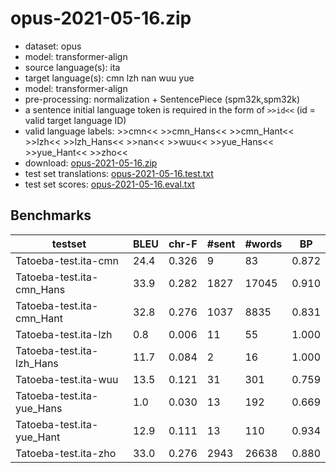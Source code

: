 # opus-2021-05-16.zip

* dataset: opus
* model: transformer-align
* source language(s): ita
* target language(s): cmn lzh nan wuu yue
* model: transformer-align
* pre-processing: normalization + SentencePiece (spm32k,spm32k)
* a sentence initial language token is required in the form of `>>id<<` (id = valid target language ID)
* valid language labels: >>cmn<< >>cmn_Hans<< >>cmn_Hant<< >>lzh<< >>lzh_Hans<< >>nan<< >>wuu<< >>yue_Hans<< >>yue_Hant<< >>zho<<
* download: [opus-2021-05-16.zip](https://object.pouta.csc.fi/Tatoeba-MT-models/ita-zho/opus-2021-05-16.zip)
* test set translations: [opus-2021-05-16.test.txt](https://object.pouta.csc.fi/Tatoeba-MT-models/ita-zho/opus-2021-05-16.test.txt)
* test set scores: [opus-2021-05-16.eval.txt](https://object.pouta.csc.fi/Tatoeba-MT-models/ita-zho/opus-2021-05-16.eval.txt)

## Benchmarks

| testset | BLEU  | chr-F | #sent | #words | BP |
|---------|-------|-------|-------|--------|----|
| Tatoeba-test.ita-cmn 	| 24.4 	| 0.326 	| 9 	| 83 	| 0.872 |
| Tatoeba-test.ita-cmn_Hans 	| 33.9 	| 0.282 	| 1827 	| 17045 	| 0.910 |
| Tatoeba-test.ita-cmn_Hant 	| 32.8 	| 0.276 	| 1037 	| 8835 	| 0.831 |
| Tatoeba-test.ita-lzh 	| 0.8 	| 0.006 	| 11 	| 55 	| 1.000 |
| Tatoeba-test.ita-lzh_Hans 	| 11.7 	| 0.084 	| 2 	| 16 	| 1.000 |
| Tatoeba-test.ita-wuu 	| 13.5 	| 0.121 	| 31 	| 301 	| 0.759 |
| Tatoeba-test.ita-yue_Hans 	| 1.0 	| 0.030 	| 13 	| 192 	| 0.669 |
| Tatoeba-test.ita-yue_Hant 	| 12.9 	| 0.111 	| 13 	| 110 	| 0.934 |
| Tatoeba-test.ita-zho 	| 33.0 	| 0.276 	| 2943 	| 26638 	| 0.880 |

